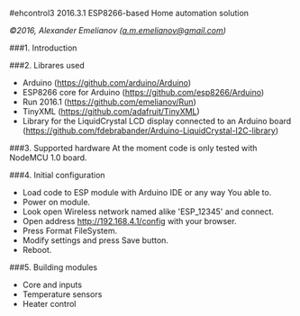 #ehcontrol3 2016.3.1
ESP8266-based Home automation solution

*&copy;2016, Alexander Emelianov (a.m.emelianov@gmail.com)*

###1. Introduction

###2. Librares used
* Arduino (https://github.com/arduino/Arduino)
* ESP8266 core for Arduino (https://github.com/esp8266/Arduino)
* Run 2016.1 (https://github.com/emelianov/Run)
* TinyXML (https://github.com/adafruit/TinyXML)
* Library for the LiquidCrystal LCD display connected to an Arduino board (https://github.com/fdebrabander/Arduino-LiquidCrystal-I2C-library)

###3. Supported hardware
At the moment code is only tested with NodeMCU 1.0 board.

###4. Initial configuration
* Load code to ESP module with Arduino IDE or any way You able to.
* Power on module.
* Look open Wireless network named alike 'ESP_12345' and connect.
* Open address http://192.168.4.1/config with your browser.
* Press Format FileSystem.
* Modify settings and press Save button.
* Reboot.

###5. Building modules
* Core and inputs
* Temperature sensors
* Heater control
